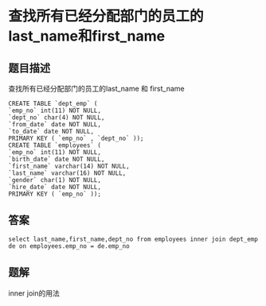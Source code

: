 <!--
 * @Author: your name
 * @Date: 2020-09-21 17:24:24
 * @LastEditTime: 2020-09-25 10:13:08
 * @LastEditors: your name
 * @Description: In User Settings Edit
 * @FilePath: \database-sql-combat\4.查找所有已经分配部门的员工的last_name和first_name.md
-->
# 查找所有已经分配部门的员工的last_name和first_name

## 题目描述

查找所有已经分配部门的员工的last_name 和 first_name

``` mysql
CREATE TABLE `dept_emp` (
`emp_no` int(11) NOT NULL,
`dept_no` char(4) NOT NULL,
`from_date` date NOT NULL,
`to_date` date NOT NULL,
PRIMARY KEY ( `emp_no` , `dept_no` ));
CREATE TABLE `employees` (
`emp_no` int(11) NOT NULL,
`birth_date` date NOT NULL,
`first_name` varchar(14) NOT NULL,
`last_name` varchar(16) NOT NULL,
`gender` char(1) NOT NULL,
`hire_date` date NOT NULL,
PRIMARY KEY ( `emp_no` ));
```

## 答案

``` mysql
select last_name,first_name,dept_no from employees inner join dept_emp de on employees.emp_no = de.emp_no
```

## 题解

inner join的用法
